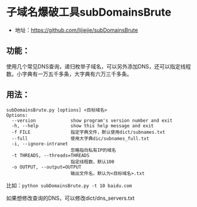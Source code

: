 # 子域名爆破工具subDomainsBrute
* 地址：https://github.com/lijiejie/subDomainsBrute
## 功能：
使用几个常见DNS查询，递归枚举子域名，可以另外添加DNS，还可以指定线程数。小字典有一万五千多条，大字典有六万三千多条。
## 用法：
```
subDomainsBrute.py [options] <目标域名>
Options:
  --version             show program's version number and exit
  -h, --help            show this help message and exit
  -f FILE               指定字典文件，默认使用dict/subnames.txt
  --full                使用大字典dic/subnames_full.txt
  -i, --ignore-intranet
                        忽略指向私有IP的域名
  -t THREADS, --threads=THREADS
                        指定线程数，默认100
  -o OUTPUT, --output=OUTPUT
                        输出文件名，默认为<目标域名>.txt
```
比如：`python subDomainsBrute.py -t 10 baidu.com`

如果想修改查询的DNS，可以修改dict/dns_servers.txt

